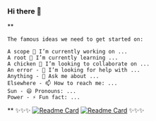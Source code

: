 ### Hi there 👋

**
```
The famous ideas we need to get started on:

A scope 🔭 I’m currently working on ...
A root 🌱 I’m currently learning ...
A chicken 👯 I’m looking to collaborate on ...
An error - 🤔 I’m looking for help with ...
Anything - 💬 Ask me about ...
Elsewhere - 📫 How to reach me: ...
Sun - 😄 Pronouns: ...
Power - ⚡ Fun fact: ...
```
**
✨✨✨ 
[![Readme Card](https://github-readme-stats.vercel.app/api/pin/?username=acccounttest&repo=DarkChromePastelFluoWebTheme-trick-for-aim-stylish-editor-maybe-or-any-other-editors&theme=onedark&show_icons=true&count_private=true&border_color=darkblue&bg_color=cherry)](https://github.com/acccounttest/DarkChromePastelFluoWebTheme-trick-for-aim-stylish-editor-maybe-or-any-other-editors)
[![Readme Card](https://github-readme-stats.vercel.app/api/pin/?username=acccounttest&repo=DarkGMaps&theme=onedark&show_icons=true&count_private=true&border_color=darkblue&bg_color=#4997d0)](https://github.com/acccounttest/DarkGMaps)
✨✨✨
